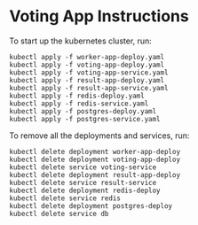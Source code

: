 # Voting App Instructions

To start up the kubernetes cluster, run:

```
kubectl apply -f worker-app-deploy.yaml
kubectl apply -f voting-app-deploy.yaml
kubectl apply -f voting-app-service.yaml
kubectl apply -f result-app-deploy.yaml
kubectl apply -f result-app-service.yaml
kubectl apply -f redis-deploy.yaml
kubectl apply -f redis-service.yaml
kubectl apply -f postgres-deploy.yaml
kubectl apply -f postgres-service.yaml

```

To remove all the deployments and services, run:

```
kubectl delete deployment worker-app-deploy
kubectl delete deployment voting-app-deploy
kubectl delete service voting-service
kubectl delete deployment result-app-deploy
kubectl delete service result-service
kubectl delete deployment redis-deploy
kubectl delete service redis
kubectl delete deployment postgres-deploy
kubectl delete service db

```